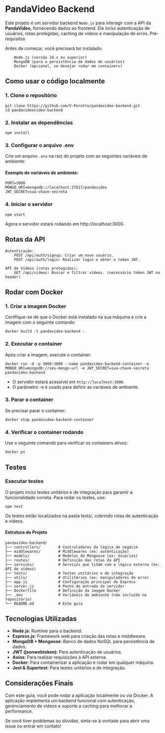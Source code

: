 # PandaVideo Backend

Este projeto é um servidor backend `Node.js` para interagir com a API da **PandaVideo**, fornecendo dados ao frontend. Ele inclui autenticação de usuários, rotas protegidas, caching de vídeos e manipulação de erros.
Pré-requisitos

Antes de começar, você precisará ter instalado:
```
    Node.js (versão 18.x ou superior)
    MongoDB (para a persistência de dados de usuários)
    Docker (opcional, se desejar rodar em containers)
```

## Como usar o código localmente
### 1. Clone o repositório

```
git clone https://github.com/V-Perotto/pandavideo-backend.git
cd pandavideovideo-backend
```

### 2. Instalar as dependências

```
npm install
```

### 3. Configurar o arquivo .env

Crie um arquivo `.env` na raiz do projeto com as seguintes variáveis de ambiente:

#### Exemplo de variáveis de ambiente:
```
PORT=3000
MONGO_URI=mongodb://localhost:27017/pandavideo
JWT_SECRET=sua-chave-secreta
```

### 4. Iniciar o servidor

```
npm start
```

Agora o servidor estará rodando em http://localhost:3000.

## Rotas da API
```
Autenticação:
    POST /api/auth/signup: Criar um novo usuário.
    POST /api/auth/login: Realizar login e obter o token JWT.

API de Vídeos (rotas protegidas):
    GET /api/videos: Buscar e filtrar vídeos. (necessário token JWT no header)

```

## Rodar com Docker
### 1. Criar a imagem Docker

Certifique-se de que o Docker está instalado na sua máquina e crie a imagem com o seguinte comando:

```
docker build -t pandavideo-backend .
```

### 2. Executar o container

Após criar a imagem, execute o container:

```
docker run -d -p 3000:3000 --name pandavideo-backend-container -e MONGO_URI=mongodb://seu-mongo-url -e JWT_SECRET=sua-chave-secreta pandavideo-backend
```

- O servidor estará acessível em ```http://localhost:3000```.
- O parâmetro -e é usado para definir as variáveis de ambiente.

### 3. Parar o container

Se precisar parar o container:

```
docker stop pandavideo-backend-container
```

### 4. Verificar o container rodando

Use o seguinte comando para verificar os containers ativos:

```
docker ps
```

## Testes
### Executar testes

O projeto inclui testes unitários e de integração para garantir a funcionalidade correta. Para rodar os testes, use:

```
npm test
```

Os testes estão localizados na pasta tests/, cobrindo rotas de autenticação e vídeos.

#### Estrutura do Projeto

```
pandavideo-backend/
├── controllers/        # Controladores da lógica de negócio
├── middlewares/        # Middlewares (ex: autenticação)
├── models/             # Modelos do Mongoose (ex: Usuários)
├── routes/             # Definição das rotas da API
├── services/           # Serviços que lidam com a lógica externa (ex: API de vídeos)
├── tests/              # Testes unitários e de integração
├── utils/              # Utilitários (ex: manipuladores de erro)
├── app.js              # Configuração principal do Express
├── server.js           # Ponto de entrada do servidor
├── Dockerfile          # Definição da imagem Docker
├── .env                # Variáveis de ambiente (não incluído no repositório)
└── README.md           # Este guia
```

## Tecnologias Utilizadas

- **Node.js**: Runtime para o backend.
- **Express.js**: Framework web para criação das rotas e middleware.
- **MongoDB + Mongoose**: Banco de dados NoSQL para persistência de dados.
- **JWT (jsonwebtoken)**: Para autenticação de usuários.
- **Axios**: Para realizar requisições à API externa.
- **Docker**: Para containerizar a aplicação e rodar em qualquer máquina.
- **Jest & Supertest**: Para testes unitários e de integração.

## Considerações Finais

Com este guia, você pode rodar a aplicação localmente ou via Docker. A aplicação implementa um backend funcional com autenticação, gerenciamento de vídeos e suporte a caching para melhorar a performance.

Se você tiver problemas ou dúvidas, sinta-se à vontade para abrir uma issue ou entrar em contato!